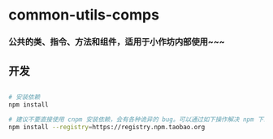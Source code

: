 # common-utils-comps

### 公共的类、指令、方法和组件，适用于小作坊内部使用~~~

## 开发

```bash

# 安装依赖
npm install

# 建议不要直接使用 cnpm 安装依赖，会有各种诡异的 bug。可以通过如下操作解决 npm 下载速度慢的问题
npm install --registry=https://registry.npm.taobao.org

```
